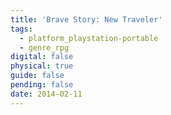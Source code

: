 ```yaml
---
title: 'Brave Story: New Traveler'
tags:
  - platform_playstation-portable
  - genre_rpg
digital: false
physical: true
guide: false
pending: false
date: 2014-02-11
---
```

